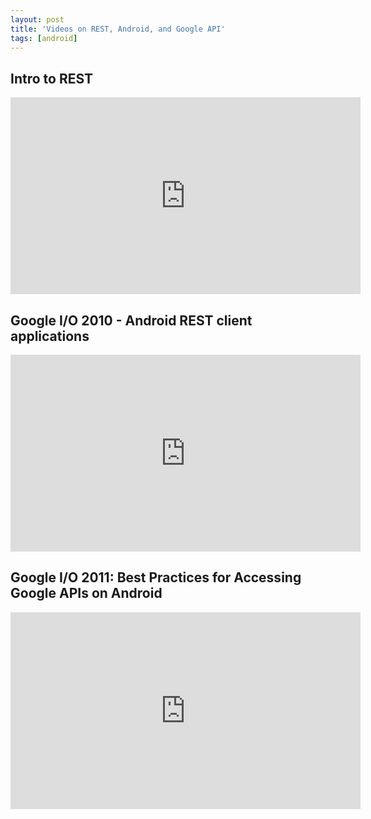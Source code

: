 ```yaml
---
layout: post
title: 'Videos on REST, Android, and Google API'
tags: [android]
---
```


## Intro to REST

<iframe width="560" height="315" src="http://www.youtube.com/embed/YCcAE2SCQ6k" frameborder="0" allowfullscreen></iframe>

## Google I/O 2010 - Android REST client applications

<iframe width="560" height="315" src="http://www.youtube.com/embed/xHXn3Kg2IQE" frameborder="0" allowfullscreen></iframe>

## Google I/O 2011: Best Practices for Accessing Google APIs on Android

<iframe width="560" height="315" src="http://www.youtube.com/embed/9fBcrzA-hWY" frameborder="0" allowfullscreen></iframe>
